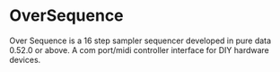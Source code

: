 # OverSequence
Over Sequence is a 16 step sampler sequencer developed in pure data 0.52.0 or above. A com port/midi controller interface for DIY hardware devices.
